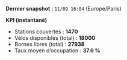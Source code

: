 **Dernier snapshot** : `11/09 16:04` (Europe/Paris)

**KPI (instantané)**

- Stations couvertes : **1470**
- Vélos disponibles (total) : **18000**
- Bornes libres (total) : **27938**
- Taux moyen d’occupation : **37.6 %**

